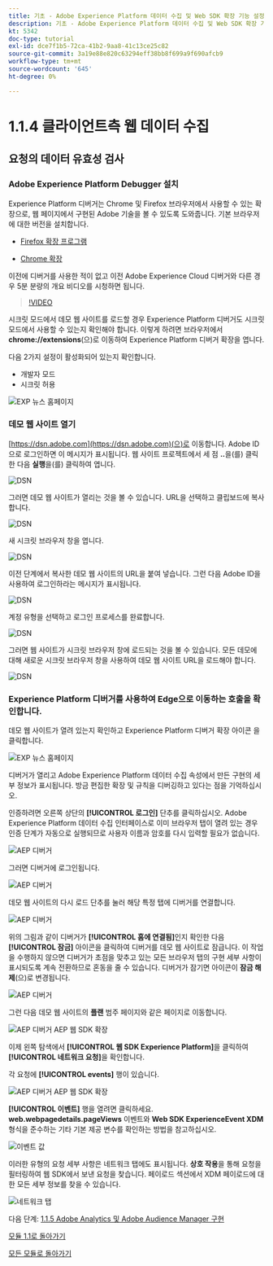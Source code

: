 ```yaml
---
title: 기초 - Adobe Experience Platform 데이터 수집 및 Web SDK 확장 기능 설정 - 클라이언트측 웹 데이터 수집
description: 기초 - Adobe Experience Platform 데이터 수집 및 Web SDK 확장 기능 설정 - 클라이언트측 웹 데이터 수집
kt: 5342
doc-type: tutorial
exl-id: dce7f1b5-72ca-41b2-9aa8-41c13ce25c82
source-git-commit: 3a19e88e820c63294eff38bb8f699a9f690afcb9
workflow-type: tm+mt
source-wordcount: '645'
ht-degree: 0%

---
```


# 1.1.4 클라이언트측 웹 데이터 수집

## 요청의 데이터 유효성 검사

### Adobe Experience Platform Debugger 설치

Experience Platform 디버거는 Chrome 및 Firefox 브라우저에서 사용할 수 있는 확장으로, 웹 페이지에서 구현된 Adobe 기술을 볼 수 있도록 도와줍니다. 기본 브라우저에 대한 버전을 설치합니다.

- [Firefox 확장 프로그램](https://addons.mozilla.org/ko-KR/firefox/addon/adobe-experience-platform-dbg/)

- [Chrome 확장](https://chrome.google.com/webstore/detail/adobe-experience-platform/bfnnokhpnncpkdmbokanobigaccjkpob)

이전에 디버거를 사용한 적이 없고 이전 Adobe Experience Cloud 디버거와 다른 경우 5분 분량의 개요 비디오를 시청하면 됩니다.

>[!VIDEO](https://video.tv.adobe.com/v/32156?quality=12&learn=on)

시크릿 모드에서 데모 웹 사이트를 로드할 경우 Experience Platform 디버거도 시크릿 모드에서 사용할 수 있는지 확인해야 합니다. 이렇게 하려면 브라우저에서 **chrome://extensions**(으)로 이동하여 Experience Platform 디버거 확장을 엽니다.

다음 2가지 설정이 활성화되어 있는지 확인합니다.

- 개발자 모드
- 시크릿 허용

![EXP 뉴스 홈페이지](./images/ext1.png)

### 데모 웹 사이트 열기

[https://dsn.adobe.com](https://dsn.adobe.com)(으)로 이동합니다. Adobe ID으로 로그인하면 이 메시지가 표시됩니다. 웹 사이트 프로젝트에서 세 점 **..**&#x200B;을(를) 클릭한 다음 **실행**&#x200B;을(를) 클릭하여 엽니다.

![DSN](./images/web8.png)

그러면 데모 웹 사이트가 열리는 것을 볼 수 있습니다. URL을 선택하고 클립보드에 복사합니다.

![DSN](./../../gettingstarted/gettingstarted/images/web3.png)

새 시크릿 브라우저 창을 엽니다.

![DSN](./../../gettingstarted/gettingstarted/images/web4.png)

이전 단계에서 복사한 데모 웹 사이트의 URL을 붙여 넣습니다. 그런 다음 Adobe ID을 사용하여 로그인하라는 메시지가 표시됩니다.

![DSN](./../../gettingstarted/gettingstarted/images/web5.png)

계정 유형을 선택하고 로그인 프로세스를 완료합니다.

![DSN](./../../gettingstarted/gettingstarted/images/web6.png)

그러면 웹 사이트가 시크릿 브라우저 창에 로드되는 것을 볼 수 있습니다. 모든 데모에 대해 새로운 시크릿 브라우저 창을 사용하여 데모 웹 사이트 URL을 로드해야 합니다.

![DSN](./../../gettingstarted/gettingstarted/images/web7.png)

### Experience Platform 디버거를 사용하여 Edge으로 이동하는 호출을 확인합니다.

데모 웹 사이트가 열려 있는지 확인하고 Experience Platform 디버거 확장 아이콘 을 클릭합니다.

![EXP 뉴스 홈페이지](./images/ext2.png)

디버거가 열리고 Adobe Experience Platform 데이터 수집 속성에서 만든 구현의 세부 정보가 표시됩니다. 방금 편집한 확장 및 규칙을 디버깅하고 있다는 점을 기억하십시오.

인증하려면 오른쪽 상단의 **[!UICONTROL 로그인]** 단추를 클릭하십시오. Adobe Experience Platform 데이터 수집 인터페이스로 이미 브라우저 탭이 열려 있는 경우 인증 단계가 자동으로 실행되므로 사용자 이름과 암호를 다시 입력할 필요가 없습니다.

![AEP 디버거](./images/validate2.png)

그러면 디버거에 로그인됩니다.

![AEP 디버거](./images/validate2ab.png)

데모 웹 사이트의 다시 로드 단추를 눌러 해당 특정 탭에 디버거를 연결합니다.

![AEP 디버거](./images/validate2a.png)

위의 그림과 같이 디버거가 **[!UICONTROL 홈에 연결됨]**&#x200B;인지 확인한 다음 **[!UICONTROL 잠금]** 아이콘을 클릭하여 디버거를 데모 웹 사이트로 잠급니다. 이 작업을 수행하지 않으면 디버거가 초점을 맞추고 있는 모든 브라우저 탭의 구현 세부 사항이 표시되도록 계속 전환하므로 혼동을 줄 수 있습니다. 디버거가 잠기면 아이콘이 **잠금 해제**(으)로 변경됩니다.

![AEP 디버거](./images/validate3.png)

그런 다음 데모 웹 사이트의 **플랜** 범주 페이지와 같은 페이지로 이동합니다.

![AEP 디버거 AEP 웹 SDK 확장](./images/validate4.png)

이제 왼쪽 탐색에서 **[!UICONTROL 웹 SDK Experience Platform]**&#x200B;을 클릭하여 **[!UICONTROL 네트워크 요청]**&#x200B;을 확인합니다.

각 요청에 **[!UICONTROL events]** 행이 있습니다.

![AEP 디버거 AEP 웹 SDK 확장](./images/validate5.png)

**[!UICONTROL 이벤트]** 행을 열려면 클릭하세요. **web.webpagedetails.pageViews** 이벤트와 **Web SDK ExperienceEvent XDM** 형식을 준수하는 기타 기본 제공 변수를 확인하는 방법을 참고하십시오.

![이벤트 값](./images/validate8.png)

이러한 유형의 요청 세부 사항은 네트워크 탭에도 표시됩니다. **상호 작용**&#x200B;을 통해 요청을 필터링하여 웹 SDK에서 보낸 요청을 찾습니다. 페이로드 섹션에서 XDM 페이로드에 대한 모든 세부 정보를 찾을 수 있습니다.

![네트워크 탭](./images/validate9.png)

다음 단계: [1.1.5 Adobe Analytics 및 Adobe Audience Manager 구현](./ex5.md)

[모듈 1.1로 돌아가기](./data-ingestion-launch-web-sdk.md)

[모든 모듈로 돌아가기](./../../../overview.md)
